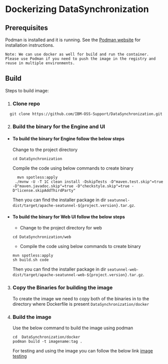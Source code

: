 # Dockerizing DataSynchronization

## Prerequisites
 Podman is installed and it is running.
See the [Podman website](https://podman.io/docs/installation) for installation instructions.

`Note: We can use docker as well for build and run the container. Please use Podman if you need to push the image in the registry and reuse in multiple environments.`
## Build
Steps to build image:

 1. ### Clone repo
  ```
    git clone https://github.com/IBM-OSS-Support/DataSynchronization.git 
   ```
 2. ### Build the binary for the Engine and UI
 
  * #### To build the binary for Engine follow the below steps 

    Change to the project directory
     ```
     cd DataSynchronization
     ```
     Compile the code using below commands to create binary
    ```
      mvn spotless:apply 
     ./mvnw -U -T 1C clean install -DskipTests -D"maven.test.skip"=true -D"maven.javadoc.skip"=true -D"checkstyle.skip"=true -D"license.skipAddThirdParty"

    ```

    Then you can find the installer package in dir `seatunnel-dist/target/apache-seatunnel-${project.version}.tar.gz`.
     
  * #### To build the binary for Web UI follow the below steps
    * Change to the project directory for web
     ```
     cd DataSynchronization/web
     ```
    * Compile the code using below commands to create binary 
     ```
     mvn spotless:apply
     sh build.sh code
     ```
     Then you can find the installer package in dir `seatunnel-web-dist/target/apache-seatunnel-web-${project.version}.tar.gz`.

   3. ### Copy the Binaries for building the image
      To create the image we need to copy both of the binaries in to the directory where Dockerfile is present `DataSynchronization/docker`
   4. ### Build the image

      Use the below command to build the image using podman
      ```
      cd  DataSynchronization/docker
      podman build -t imagename:tag .
      ```
      For testing and using the image you can follow the below link [image testing](https://github.com/IBM-developers/DataSynchronization#step-3)
